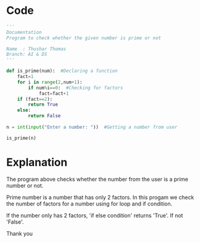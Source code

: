 # Code
```python
'''
Documentation
Program to check whether the given number is prime or not

Name  : Thushar Thomas
Branch: AI & DS
'''

def is_prime(num):  #Declaring a function
    fact=1
    for i in range(2,num+1):
        if num%i==0:  #Checking for factors
            fact=fact+1
    if (fact==2):
        return True
    else:
        return False
        
n = int(input("Enter a number: "))  #Getting a number from user

is_prime(n)
```

# Explanation
The program above checks whether the number from the user is a prime number or not. 
<p>Prime number is a number that has only 2 factors. In this progam we check the number of factors for a number using for loop and if condition.</p>
If the number only has 2 factors, 'if else condition' returns 'True'. If not 'False'.
<p>Thank you</p>
